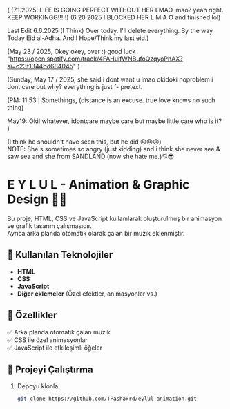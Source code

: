 (
(7.1.2025: LIFE IS GOING PERFECT WITHOUT HER LMAO lmao? yeah right. KEEP WORKINGG!!!!!)
(6.20.2025 I BLOCKED HER L M A O and finished lol)

Last Edit 6.6.2025 (I Think) Over today. I'll delete everything. By the way Today Eid al-Adha. And I Hope/Think my last eid.)

(May 23 / 2025,
Okey okey, over :) good luck 
"https://open.spotify.com/track/4FAHuifWNBufoQzqyoPhAX?si=c23f1344bd684045"
)


(Sunday, May 17 / 2025,
she said i dont want u lmao okidoki noproblem i dont care but why?
everything is just f- pretext.

(PM: 11:53 | Somethings, (distance is an excuse. true love knows no such thing)

May19: Oki! whatever, idontcare maybe care but maybe little care
who is it?
)



(I think he shouldn't have seen this, but he did 😣😣😣) <br/>
NOTE: She's sometimes so angry (just kidding)
and i think she never see & saw sea and she from
SANDLAND (now she hate me.)💘😎
# E Y L U L - Animation & Graphic Design 🎨🎶

Bu proje, HTML, CSS ve JavaScript kullanılarak oluşturulmuş bir animasyon ve grafik tasarım çalışmasıdır.  
Ayrıca arka planda otomatik olarak çalan bir müzik eklenmiştir.  

## 🚀 Kullanılan Teknolojiler  
- **HTML**  
- **CSS**  
- **JavaScript**  
- **Diğer eklemeler** (Özel efektler, animasyonlar vs.)

## 🎵 Özellikler  
✅ Arka planda otomatik çalan müzik  
✅ CSS ile özel animasyonlar  
✅ JavaScript ile etkileşimli öğeler  

## 📂 Projeyi Çalıştırma  
1. Depoyu klonla:  
   ```sh
   git clone https://github.com/TPashaxrd/eylul-animation.git
